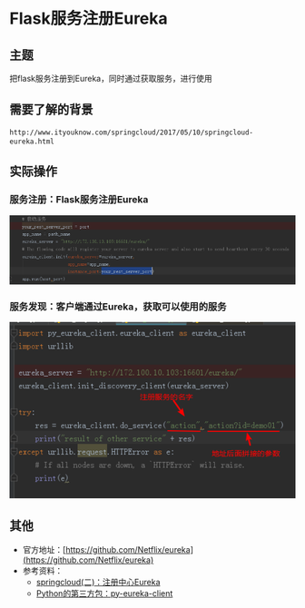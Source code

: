 # Flask服务注册Eureka

## 主题
把flask服务注册到Eureka，同时通过获取服务，进行使用

## 需要了解的背景
```
http://www.ityouknow.com/springcloud/2017/05/10/springcloud-eureka.html
```

## 实际操作

### 服务注册：Flask服务注册Eureka
![服务注册](1.png)

### 服务发现：客户端通过Eureka，获取可以使用的服务
![服务发现](2.png)

## 其他
- 官方地址：[https://github.com/Netflix/eureka](https://github.com/Netflix/eureka)
- 参考资料：
  - [springcloud(二)：注册中心Eureka](http://www.ityouknow.com/springcloud/2017/05/10/springcloud-eureka.html)
  - [Python的第三方包：py-eureka-client](https://github.com/keijack/python-eureka-client)